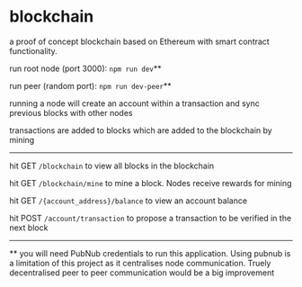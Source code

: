 # blockchain
a proof of concept blockchain based on Ethereum with smart contract functionality.

run root node (port 3000): `npm run dev`**

run peer (random port): `npm run dev-peer`**

running a node will create an account within a transaction and sync previous blocks with other nodes

transactions are added to blocks which are added to the blockchain by mining

-----------------------------------------------------
hit  GET `/blockchain` to view all blocks in the blockchain

hit GET `/blockchain/mine` to mine a block. Nodes receive rewards for mining 

hit GET `/{account_address}/balance` to view an account balance

hit POST `/account/transaction` to propose a transaction to be verified in the next block

---------------------------------------------------------

** you will need PubNub credentials to run this application. Using pubnub is a limitation of this project as it centralises node communication. Truely decentralised peer to peer communication would be a big improvement
